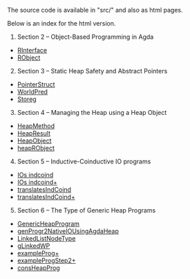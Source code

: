 
The source code is available in "src/" and also as html pages.

Below is an index for the html version.

1. Section 2 – Object-Based Programming in Agda
  * [RInterface](https://stephanadl.github.io/ooAgdaHtml/StateSizedIO.RObject.html#530)
  * [RObject](https://stephanadl.github.io/ooAgdaHtml/StateSizedIO.RObject.html#1211)
2. Section 3 –  Static Heap Safety and Abstract Pointers
  * [PointerStruct](https://stephanadl.github.io/ooAgdaHtml/src.heap.heapAsObjectGeneric.html#450)
  * [WorldPred](https://stephanadl.github.io/ooAgdaHtml/src.heap.heapAsObjectBase.html#642)
  * [Storeg](https://stephanadl.github.io/ooAgdaHtml/src.heap.heapAsObjectGeneric.html#1537)
3. Section 4 – Managing the Heap using a Heap Object
  * [HeapMethod](https://stephanadl.github.io/ooAgdaHtml/src.heap.heapAsObject.html#1861)
  * [HeapResult](https://stephanadl.github.io/ooAgdaHtml/src.heap.heapAsObject.html#2485)
  * [HeapObject](https://stephanadl.github.io/ooAgdaHtml/src.heap.heapAsObject.html#3208)
  * [heapRObject](https://stephanadl.github.io/ooAgdaHtml/src.heap.heapAsObject.html#4420)
4. Section 5 –  Inductive-Coinductive IO programs
  * [IOs indcoind](https://stephanadl.github.io/ooAgdaHtml/src.StateSizedIO.writingOOsUsingIOReaderMethods.html#3545)
  * [IOs indcoind+](https://stephanadl.github.io/ooAgdaHtml/src.StateSizedIO.writingOOsUsingIOReaderMethods.html#11277)
  * [translatesIndCoind](https://stephanadl.github.io/ooAgdaHtml/src.StateSizedIO.writingOOsUsingIOReaderMethods.html#17290)
  * [translatesIndCoind+](https://stephanadl.github.io/ooAgdaHtml/src.StateSizedIO.writingOOsUsingIOReaderMethods.html#17550)
5. Section 6 – The Type of Generic Heap Programs
  * [GenericHeapProgram](https://stephanadl.github.io/ooAgdaHtml/src.heap.heapAsObject.html#7966)
  * [genProgr2NativeIOUsingAgdaHeap](https://stephanadl.github.io/ooAgdaHtml/src.heap.heapAsObject.html#8743)
  * [LinkedListNodeType](https://stephanadl.github.io/ooAgdaHtml/examples.heap.correctnessLinkedList.html#2416)
  * [gLinkedWP](https://stephanadl.github.io/ooAgdaHtml/examples.heap.correctnessLinkedList.html#3093)
  * [exampleProg+](https://stephanadl.github.io/ooAgdaHtml/examples.heap.correctnessLinkedListExampleProg.html#2269)
  * [exampleProgStep2+](https://stephanadl.github.io/ooAgdaHtml/examples.heap.correctnessLinkedListExampleProg.html#2662)
  * [consHeapProg](https://stephanadl.github.io/ooAgdaHtml/examples.heap.correctnessLinkedListStep2.html#4349)

